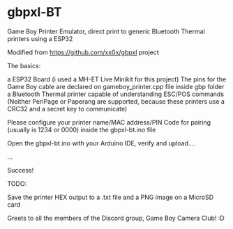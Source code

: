 # gbpxl-BT
Game Boy Printer Emulator, direct print to generic Bluetooth Thermal printers using a ESP32

Modified from https://github.com/xx0x/gbpxl project

The basics:

a ESP32 Board (i used a MH-ET Live Minikit for this project)
The pins for the Game Boy cable are declared on gameboy_printer.cpp file inside gbp folder
a Bluetooth Thermal printer capable of understanding ESC/POS commands (Neither PeriPage or Paperang are supported, because these printers use a CRC32 and a secret key to communicate)

Please configure your printer name/MAC address/PIN Code for pairing (usually is 1234 or 0000) inside the gbpxl-bt.ino file


Open the gbpxl-bt.ino with your Arduino IDE, verify and upload....

...

Success!


TODO:

Save the printer HEX output to a .txt file and a PNG image on a MicroSD card

Greets to all the members of the Discord group, Game Boy Camera Club! :D

